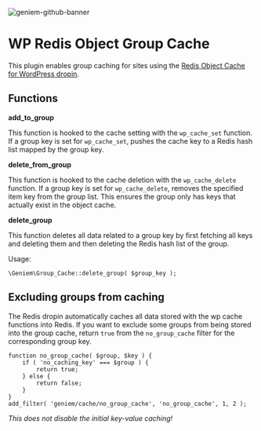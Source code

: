 ![geniem-github-banner](https://cloud.githubusercontent.com/assets/5691777/14319886/9ae46166-fc1b-11e5-9630-d60aa3dc4f9e.png)

# WP Redis Object Group Cache

This plugin enables group caching for sites using the [Redis Object Cache for WordPress dropin](https://github.com/devgeniem/wp-redis-object-cache-dropin).

## Functions

**add\_to\_group**

This function is hooked to the cache setting with the `wp_cache_set` function. If a group key is set for `wp_cache_set`, pushes the cache key to a Redis hash list mapped by the group key.

**delete\_from\_group**

This function is hooked to the cache deletion with the `wp_cache_delete` function. If a group key is set for `wp_cache_delete`, removes the specified item key from the group list. This ensures the group only has keys that actually exist in the object cache.

**delete\_group**

This function deletes all data related to a group key by first fetching all keys and deleting them and then deleting the Redis hash list of the group.

Usage:

```
\Geniem\Group_Cache::delete_group( $group_key );
```

## Excluding groups from caching

The Redis dropin automatically caches all data stored with the wp cache functions into Redis. If you want to exclude some groups from being stored into the group cache, return `true`
 from the `no_group_cache` filter for the corresponding group key.

```
function no_group_cache( $group, $key ) {
    if ( 'no_caching_key' === $group ) {
        return true;
    } else {
        return false;
    }
}
add_filter( 'geniem/cache/no_group_cache', 'no_group_cache', 1, 2 );
```
_This does not disable the initial key-value caching!_